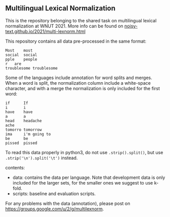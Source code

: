 ## Multilingual Lexical Normalization

This is the repository belonging to the shared task on multilingual lexical normalization at WNUT 2021. More info can be found on [noisy-text.github.io/2021/multi-lexnorm.html](noisy-text.github.io/2021/multi-lexnorm.html)

This repository contains all data pre-processed in the same format:

```
Most	most
social	social
pple	people
r	are
troublesome	troublesome

```

Some of the languages include annotation for word splits and merges. When a
word is split, the normalization column include a white-space character, and
with a merge the normalization is only included for the first word:

```
if      If
i       i
have    have
a       a
head    headache
ache
tomorro tomorrow
ima     i'm going to
be      be
pissed  pissed

```

To read this data properly in python3, do not use `.strip().split()`, but use `.strip('\n').split('\t')` instead.

contents:

* data: contains the data per language. Note that development data is only included for the larger sets, for the smaller ones we suggest to use k-fold.
* scripts: baseline and evaluation scripts.

For any problems with the data (annotation), please post on  https://groups.google.com/u/2/g/multilexnorm.

